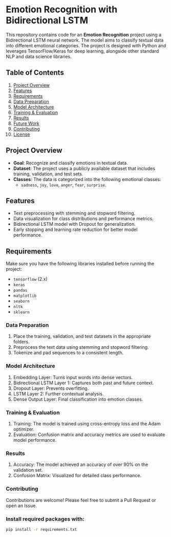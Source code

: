 # Emotion Recognition with Bidirectional LSTM

This repository contains code for an **Emotion Recognition** project using a Bidirectional LSTM neural network. The model aims to classify textual data into different emotional categories. The project is designed with Python and leverages TensorFlow/Keras for deep learning, alongside other standard NLP and data science libraries.

## Table of Contents
1. [Project Overview](#project-overview)
2. [Features](#features)
3. [Requirements](#requirements)
4. [Data Preparation](#data-preparation)
5. [Model Architecture](#model-architecture)
6. [Training & Evaluation](#training--evaluation)
7. [Results](#results)
8. [Future Work](#future-work)
9. [Contributing](#contributing)
10. [License](#license)

## Project Overview
- **Goal**: Recognize and classify emotions in textual data.
- **Dataset**: The project uses a publicly available dataset that includes training, validation, and test sets.
- **Classes**: The data is categorized into the following emotional classes:
  - `sadness`, `joy`, `love`, `anger`, `fear`, `surprise`.

## Features
- Text preprocessing with stemming and stopword filtering.
- Data visualization for class distributions and performance metrics.
- Bidirectional LSTM model with Dropout for generalization.
- Early stopping and learning rate reduction for better model performance.

## Requirements
Make sure you have the following libraries installed before running the project:
- `tensorflow` (2.x)
- `keras`
- `pandas`
- `matplotlib`
- `seaborn`
- `nltk`
- `sklearn`


### Data Preparation
1. Place the training, validation, and test datasets in the appropriate folders.
2. Preprocess the text data using stemming and stopword filtering.
3. Tokenize and pad sequences to a consistent length.

### Model Architecture
1. Embedding Layer: Turns input words into dense vectors.
2. Bidirectional LSTM Layer 1: Captures both past and future context.
3. Dropout Layer: Prevents overfitting.
4. LSTM Layer 2: Further contextual analysis.
5. Dense Output Layer: Final classification into emotion classes.

### Training & Evaluation
1. Training: The model is trained using cross-entropy loss and the Adam optimizer.
2. Evaluation: Confusion matrix and accuracy metrics are used to evaluate model performance.

### Results
1. Accuracy: The model achieved an accuracy of over 90% on the validation set.
2. Confusion Matrix: Visualized for detailed class performance.

### Contributing
Contributions are welcome! Please feel free to submit a Pull Request or open an Issue.

### Install required packages with:
```bash
pip install -r requirements.txt 
